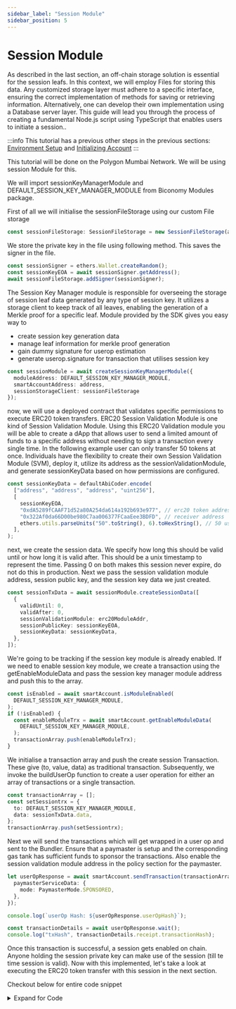 ```yaml
---
sidebar_label: "Session Module"
sidebar_position: 5
---
```


# Session Module

As described in the last section, an off-chain storage solution is essential for the session leafs. In this context, we will employ Files for storing this data. Any customized storage layer must adhere to a specific interface, ensuring the correct implementation of methods for saving or retrieving information. Alternatively, one can develop their own implementation using a Database server layer. This guide will lead you through the process of creating a fundamental Node.js script using TypeScript that enables users to initiate a session..

:::info This tutorial has a previous other steps in the previous sections:
[Environment Setup](environmentsetup) and
[Initializing Account](initializeaccount)
:::

This tutorial will be done on the Polygon Mumbai Network. We will be using session Module for this.

We will import sessionKeyManagerModule and DEFAULT_SESSION_KEY_MANAGER_MODULE from Biconomy Modules package.

First of all we will initialise the sessionFileStorage using our custom File storage

```typescript
const sessionFileStorage: SessionFileStorage = new SessionFileStorage(address);
```

We store the private key in the file using following method. This saves the signer in the file.

```typescript
const sessionSigner = ethers.Wallet.createRandom();
const sessionKeyEOA = await sessionSigner.getAddress();
await sessionFileStorage.addSigner(sessionSigner);
```

The Session Key Manager module is responsible for overseeing the storage of session leaf data generated by any type of session key. It utilizes a storage client to keep track of all leaves, enabling the generation of a Merkle proof for a specific leaf. Module provided by the SDK gives you easy way to

- create session key generation data
- manage leaf information for merkle proof generation
- gain dummy signature for userop estimation
- generate userop.signature for transaction that utilises session key

```typescript
const sessionModule = await createSessionKeyManagerModule({
  moduleAddress: DEFAULT_SESSION_KEY_MANAGER_MODULE,
  smartAccountAddress: address,
  sessionStorageClient: sessionFileStorage
});
```

now, we will use a deployed contract that validates specific permissions to execute ERC20 token transfers. ERC20 Session Validation Module is one kind of Session Validation Module. Using this ERC20 Validation module you will be able to create a dApp that allows user to send a limited amount of funds to a specific address without needing to sign a transaction every single time. In the following example user can only transfer 50 tokens at once. Individuals have the flexibility to create their own Session Validation Module (SVM), deploy it, utilize its address as the sessionValidationModule, and generate sessionKeyData based on how permissions are configured.

```typescript
const sessionKeyData = defaultAbiCoder.encode(
  ["address", "address", "address", "uint256"],
  [
    sessionKeyEOA,
    "0xdA5289fCAAF71d52a80A254da614a192b693e977", // erc20 token address
    "0x322Af0da66D00be980C7aa006377FCaaEee3BDFD", // receiver address
    ethers.utils.parseUnits("50".toString(), 6).toHexString(), // 50 usdc amount
  ],
);
```

next, we create the session data. We specify how long this should be valid until or how long it is valid after. This should be a unix timestamp to represent the time. Passing 0 on both makes this session never expire, do not do this in production. Next we pass the session validation module address, session public key, and the session key data we just created.

```typescript
const sessionTxData = await sessionModule.createSessionData([
  {
    validUntil: 0,
    validAfter: 0,
    sessionValidationModule: erc20ModuleAddr,
    sessionPublicKey: sessionKeyEOA,
    sessionKeyData: sessionKeyData,
  },
]);
```

We're going to be tracking if the session key module is already enabled. If we need to enable session key module, we create a transaction using the getEnableModuleData and pass the session key manager module address and push this to the array.

```typescript
const isEnabled = await smartAccount.isModuleEnabled(
  DEFAULT_SESSION_KEY_MANAGER_MODULE,
);
if (!isEnabled) {
  const enableModuleTrx = await smartAccount.getEnableModuleData(
    DEFAULT_SESSION_KEY_MANAGER_MODULE,
  );
  transactionArray.push(enableModuleTrx);
}
```

We initialise a transaction array and push the create session Transaction. These give (to, value, data) as traditional transaction. Subsequently, we invoke the buildUserOp function to create a user operation for either an array of transactions or a single transaction.

```typescript
const transactionArray = [];
const setSessiontrx = {
  to: DEFAULT_SESSION_KEY_MANAGER_MODULE,
  data: sessionTxData.data,
};
transactionArray.push(setSessiontrx);
```

Next we will send the transactions which will get wrapped in a user op and sent to the Bundler. Ensure that a paymaster is setup and the corresponding gas tank has sufficient funds to sponsor the transactions. Also enable the session validation module address in the policy section for the paymaster.

```typescript
let userOpResponse = await smartAccount.sendTransaction(transactionArray, {
  paymasterServiceData: {
    mode: PaymasterMode.SPONSORED,
  },
});

console.log(`userOp Hash: ${userOpResponse.userOpHash}`);

const transactionDetails = await userOpResponse.wait();
console.log("txHash", transactionDetails.receipt.transactionHash);
```

Once this transaction is successful, a session gets enabled on chain. Anyone holding the session private key can make use of the session (till te time session is valid). Now with this implemented, let's take a look at executing the ERC20 token transfer with this session in the next section.

Checkout below for entire code snippet

<details>
<summary> Expand for Code </summary>

```typescript
import { defaultAbiCoder } from "ethers/lib/utils";
import { config } from "dotenv";
import {
  createSmartAccountClient,
  DEFAULT_SESSION_KEY_MANAGER_MODULE,
  createSessionKeyManagerModule,
  BiconomySmartAccountV2
} from "@biconomy/account";
import { Wallet, providers, ethers } from "ethers";
import { SessionFileStorage } from "./customSession";

let smartAccount: BiconomySmartAccountV2;
let address: string;

config();

const provider = new providers.JsonRpcProvider(
  "https://rpc.ankr.com/polygon_mumbai",
);
const wallet = new Wallet(process.env.PRIVATE_KEY || "", provider);

async function createAccount() {
  let biconomySmartAccount = await createSmartAccountClient({
    signer: wallet,
    bundlerUrl,
    biconomyPaymasterApiKey: paymasterApiKey,
  });
  address = await biconomySmartAccount.getAccountAddress();
  console.log(address);
  smartAccount = biconomySmartAccount;

  return biconomySmartAccount;
}

const createSession = async () => {
  await createAccount();
  try {
    const erc20ModuleAddr = "0x000000D50C68705bd6897B2d17c7de32FB519fDA";
    // -----> setMerkle tree tx flow
    // create dapp side session key
    const sessionSigner = ethers.Wallet.createRandom();
    const sessionKeyEOA = await sessionSigner.getAddress();
    console.log("sessionKeyEOA", sessionKeyEOA);
    const sessionFileStorage: SessionFileStorage = new SessionFileStorage(
      address,
    );

    // generate sessionModule
    console.log(
      "Adding session signer",
      sessionSigner.publicKey,
      sessionSigner,
    );

    await sessionFileStorage.addSigner(sessionSigner);
    const sessionModule = await SessionKeyManagerModule.create({
      moduleAddress: DEFAULT_SESSION_KEY_MANAGER_MODULE,
      smartAccountAddress: address,
      sessionStorageClient: sessionFileStorage,
    });

    // cretae session key data
    const sessionKeyData = defaultAbiCoder.encode(
      ["address", "address", "address", "uint256"],
      [
        sessionKeyEOA,
        "0xdA5289fCAAF71d52a80A254da614a192b693e977", // erc20 token address
        "0x322Af0da66D00be980C7aa006377FCaaEee3BDFD", // receiver address
        ethers.utils.parseUnits("50".toString(), 6).toHexString(), // 50 usdc amount
      ],
    );
    const sessionTxData = await sessionModule.createSessionData([
      {
        validUntil: 0,
        validAfter: 0,
        sessionValidationModule: erc20ModuleAddr,
        sessionPublicKey: sessionKeyEOA,
        sessionKeyData: sessionKeyData,
      },
    ]);

    // tx to set session key
    const setSessiontrx = {
      to: DEFAULT_SESSION_KEY_MANAGER_MODULE, // session manager module address
      data: sessionTxData.data,
    };

    const transactionArray = [];

    const isEnabled = await smartAccount.isModuleEnabled(
      DEFAULT_SESSION_KEY_MANAGER_MODULE,
    );
    if (!isEnabled) {
      const enableModuleTrx = await smartAccount.getEnableModuleData(
        DEFAULT_SESSION_KEY_MANAGER_MODULE,
      );
      transactionArray.push(enableModuleTrx);
    }

    transactionArray.push(setSessiontrx);
    let userOpResponse = await smartAccount.sendTransaction(transactionArray, {
      paymasterServiceData: {
        mode: PaymasterMode.SPONSORED,
      },
    });
    console.log(`userOp Hash: ${userOpResponse.userOpHash}`);
    const transactionDetails = await userOpResponse.wait();
    console.log("txHash", transactionDetails.receipt.transactionHash);
  } catch (err: any) {
    console.error(err);
  }
};

createSession();
```

</details>
